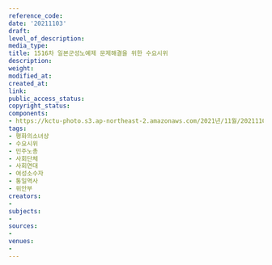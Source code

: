 ```yaml
---
reference_code: 
date: '20211103'
draft: 
level_of_description: 
media_type: 
title: 1516차 일본군성노예제 문제해결을 위한 수요시위
description: 
weight: 
modified_at: 
created_at: 
link: 
public_access_status: 
copyright_status: 
components:
- https://kctu-photo.s3.ap-northeast-2.amazonaws.com/2021년/11월/20211103-1516차+일본군성노예제+문제해결을+위한+수요시위_평화의소녀상_수요시위_민주노총_사회단체_사회연대_여성소수자_통일역사_위안부/_5D40129.jpg
tags:
- 평화의소녀상
- 수요시위
- 민주노총
- 사회단체
- 사회연대
- 여성소수자
- 통일역사
- 위안부
creators:
- 
subjects:
- 
sources:
- 
venues:
- 
---
```

